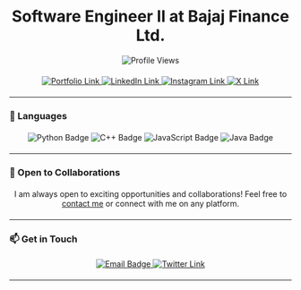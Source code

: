 <h1 align="center">Software Engineer II at Bajaj Finance Ltd.</h1>

<p align="center">
  <img src="https://komarev.com/ghpvc/?username=akhilmedvolt" alt="Profile Views" />
</p>

<p align="center" style="margin: 20px 0;">
  <a href="https://akhilsanker.in/" target="_blank">
    <img src="https://img.shields.io/badge/Portfolio-Visit%20My%20Site-1E90FF?style=for-the-badge&logo=internet-explorer&logoColor=white&labelColor=1E90FF&color=1E90FF&borderRadius=8" alt="Portfolio Link" />
  </a>
  <a href="https://www.linkedin.com/in/akhilsanker/" target="_blank">
    <img src="https://img.shields.io/badge/LinkedIn-Connect-0A66C2?style=for-the-badge&logo=linkedin&logoColor=white&labelColor=0A66C2&color=0A66C2&borderRadius=8" alt="LinkedIn Link" />
  </a>
  <a href="https://www.instagram.com/akhilsank.er/" target="_blank">
    <img src="https://img.shields.io/badge/Instagram-Follow-E4405F?style=for-the-badge&logo=instagram&logoColor=white&labelColor=E4405F&color=E4405F&borderRadius=8" alt="Instagram Link" />
  </a>
  <a href="https://x.com/@akhilsank_er" target="_blank">
    <img src="https://img.shields.io/badge/X-Follow-1DA1F2?style=for-the-badge&logo=x&logoColor=white&labelColor=1DA1F2&color=1DA1F2&borderRadius=8" alt="X Link" />
  </a>
</p>

<hr>

### 🔧 Languages

<div align="center" style="margin: 20px 0;">
  <img src="https://img.shields.io/badge/Python-3776AB?style=for-the-badge&logo=python&logoColor=white&labelColor=3776AB&color=3776AB&borderRadius=8" alt="Python Badge" />
  <img src="https://img.shields.io/badge/C++-00599C?style=for-the-badge&logo=c%2B%2B&logoColor=white&labelColor=00599C&color=00599C&borderRadius=8" alt="C++ Badge" />
  <img src="https://img.shields.io/badge/JavaScript-F7DF1E?style=for-the-badge&logo=javascript&logoColor=black&labelColor=F7DF1E&color=F7DF1E&borderRadius=8" alt="JavaScript Badge" />
  <img src="https://img.shields.io/badge/Java-007396?style=for-the-badge&logo=java&logoColor=white&labelColor=007396&color=007396&borderRadius=8" alt="Java Badge" />
</div>

<hr>

### 🤝 Open to Collaborations

<p align="center" style="margin: 20px 0;">
  I am always open to exciting opportunities and collaborations! Feel free to <a href="mailto:akhilsanker.official@gmail.com">contact me</a> or connect with me on any platform.
</p>

<hr>

### 📫 Get in Touch

<div align="center" style="margin: 20px 0;">
  <a href="mailto:akhilsanker.official@gmail.com">
    <img src="https://img.shields.io/badge/Email-akhilsanker.official@gmail.com-D14836?style=for-the-badge&logo=gmail&logoColor=white&labelColor=D14836&color=D14836&borderRadius=8" alt="Email Badge" />
  </a>
  <a href="https://twitter.com/akhilsank_er" target="_blank">
    <img src="https://img.shields.io/badge/Twitter-Follow-1DA1F2?style=for-the-badge&logo=twitter&logoColor=white&labelColor=1DA1F2&color=1DA1F2&borderRadius=8" alt="Twitter Link" />
  </a>
</div>

<hr>
